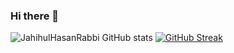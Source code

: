 ### Hi there 👋

<!--
**JahidulHasanRabbi/JahidulHasanRabbi** is a ✨ _special_ ✨ repository because its `README.md` (this file) appears on your GitHub profile.

Here are some ideas to get you started:

- 🔭 I’m currently working on ...
- 🌱 I’m currently learning ...
- 👯 I’m looking to collaborate on ...
- 🤔 I’m looking for help with ...
- 💬 Ask me about ...
- 📫 How to reach me: ...
- 😄 Pronouns: ...
- ⚡ Fun fact: ...
-->
![JahihulHasanRabbi GitHub stats](https://github-readme-stats.vercel.app/api?username=JahidulHasanRabbi&show_icons=true&theme=vue-dark)
[![GitHub Streak](https://streak-stats.demolab.com?user=JahidulHasanRabbi&theme=vue-dark)](https://git.io/streak-stats)
